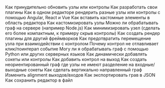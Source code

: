 Как принудительно обновить узлы или контролы
Как разработать свои плагины
Как в одном редакторе рендерить разные узлы или контролы с помощью Angular, React и Vue
Как вставить кастомные элементы в область редактора
Как кастомизировать узлы
Можно ли обрабатывать граф на сервере (например Node.js)
Как минимизировать узел (сделать его более компактным, к примеру скрыв контролы)
Как создать рендер плагины для другий фреймворков
Как предотвратить перемещение узла при взаимодействии с контролом
Почему контрол не отлавливает клик/поинтерап событие
Могу ли я обрабатывать граф с помощью Python или других серверных языков
Как динамически добавлять сокеты или контролы
Как добавить контрол на выход
Как создать неориентированный граф где узлы не имеют разделение на входные/выходные сокеты
Как сделать вертикально направленный граф
Изменить alignment выходов/входов
Как экспортировать грав в JSON
Как сохранить редактор в файл

